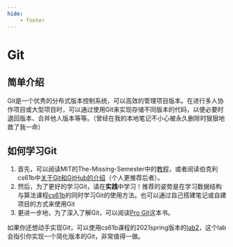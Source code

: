 ```yaml
---
hide:
    - footer
---
```

# Git

## 简单介绍

Git是一个优秀的分布式版本控制系统，可以高效的管理项目版本。在进行多人协作项目或大型项目时，可以通过使用Git来实现存储不同版本的代码，以便必要时退回版本、合并他人版本等等。（曾经在我的本地笔记不小心被永久删除时狠狠地救了我一命）

## 如何学习Git

1. 首先，可以阅读MIT的The-Missing-Semester中的[教程](https://missing.csail.mit.edu/2020/version-control/)，或者阅读伯克利cs61b中[关于Git和GitHub的介绍](https://sp18.datastructur.es/materials/lab/lab1/lab1)（个人更推荐后者）。
2. 然后，为了更好的学习Git，请在**实践**中学习！推荐的姿势是在学习数据结构与算法课程[cs61b](https://sp18.datastructur.es/index.html)的同时学习Git的使用方法。也可以通过自己搭建笔记或自建项目的方式来使用Git
3. 更进一步地，为了深入了解Git，可以阅读[Pro Git](https://git-scm.com/book/en/v2)这本书。

如果你还想动手实现Git，可以使用cs61b课程的2021spring版本的[lab2](https://sp21.datastructur.es/materials/proj/proj2/proj2)，这个lab会指引你实现一个简化版本的Git，非常值得一做。